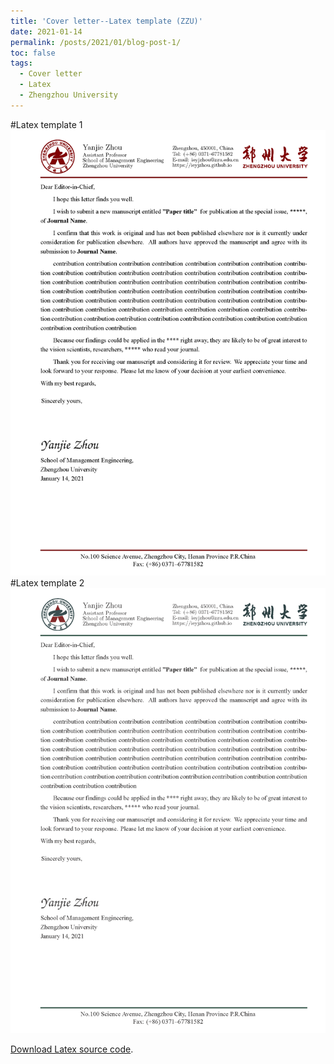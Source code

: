 ```yaml
---
title: 'Cover letter--Latex template (ZZU)'
date: 2021-01-14
permalink: /posts/2021/01/blog-post-1/
toc: false
tags:
  - Cover letter
  - Latex
  - Zhengzhou University
---
```

#Latex template 1 
![im](https://raw.githubusercontent.com/ieyjzhou/Cover-letter--Latex-template/main/CoverLetter_red.png)
#Latex template 2
![im](https://raw.githubusercontent.com/ieyjzhou/Cover-letter--Latex-template/main/CoverLetter_blue.png)

                                                              
<a href="https://github.com/ieyjzhou/Cover-letter--Latex-template/archive/main.zip">Download Latex source code</a>. 

